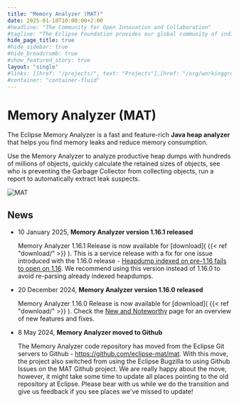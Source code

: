 ```yaml
---
title: "Memory Analyzer (MAT)"
date: 2025-01-10T10:00:00+2:00
#headline: "The Community for Open Innovation and Collaboration"
#tagline: "The Eclipse Foundation provides our global community of individuals and organizations with a mature, scalable, and business-friendly environment for open source software collaboration and innovation."
hide_page_title: true
#hide_sidebar: true
#hide_breadcrumb: true
#show_featured_story: true
layout: "single"
#links: [[href: "/projects/", text: "Projects"],[href: "/org/workinggroups/", text: "Working Group"],[href: "/membership/", text: "Members"],[href: "/org/value", text: "Business Value"]]
#container: "container-fluid"
---
```


# Memory Analyzer (MAT)

The Eclipse Memory Analyzer is a fast and feature-rich **Java heap analyzer** that helps you find memory leaks and reduce memory consumption.

Use the Memory Analyzer to analyze productive heap dumps with hundreds of millions of objects, quickly calculate the retained sizes of objects, see who is preventing the Garbage Collector from collecting objects, run a report to automatically extract leak suspects.

![MAT](images/mat_thumb.png)

## News

- 10 January 2025, **Memory Analyzer version 1.16.1 released**

    Memory Analyzer 1.16.1 Release is now available for [download]( {{< ref "download/" >}} ).
    This is a service release with a fix for one issue introduced with the 1.16.0 release - [Heapdump indexed on pre-1.16 fails to open on 1.16](https://github.com/eclipse-mat/mat/issues/89). We recommend using this version instead of 1.16.0 to avoid re-parsing already indexed heapdumps.

- 20 December 2024, **Memory Analyzer version 1.16.0 released**

    Memory Analyzer 1.16.0 Release is now available for [download]( {{< ref "download/" >}} ). Check the [New and Noteworthy](1.16.0/noteworthy.html) page for an overview of new features and fixes. 
- 8 May 2024, **Memory Analyzer moved to Github**

    The Memory Analyzer code repository has moved from the Eclipse Git servers to Github - https://github.com/eclipse-mat/mat.
    With this move, the project also switched from using the Eclipse Bugzilla to using Github Issues on the MAT Github project.
    We are really happy about the move, however, it might take some time to update all places pointing to the old repository at Eclipse. Please bear with us while we do the transition and give us feedback if you see places we've missed to update!
